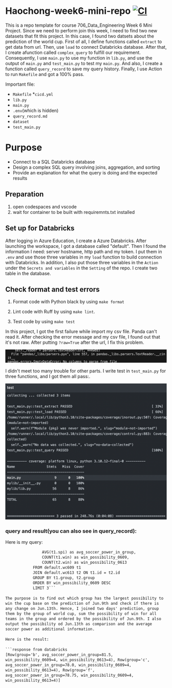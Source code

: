 # Haochong-week6-mini-repo [![CI](https://github.com/hxia5/Haochong-Week-6/actions/workflows/cicd.yml/badge.svg)](https://github.com/hxia5/Haochong-Week-6/actions/workflows/cicd.yml)
This is a repo template for course 706_Data_Engineering Week 6 Mini Project. Since we need to perform join this week, I need to find two new datasets that fit this project. In this case, I found two datsets about the prediction of the world cup. First of all, I define functions called `extract` to get data from url. Then, use `load` to connect Databricks database. After that, I create afunction called `complex_query` to fulfill our requirement. Consequently, I use `main.py` to use my function in `lib.py`, and use the output of `main.py` and `test_main.py` to test my `main.py`. And also, I create a function called `query_record` to save my query history. Finally, I use Action to run `Makefile` and got a 100% pass. 

Important file:
* `Makefile`
*`cicd.yml`
* `lib.py`
* `main.py`
* `.env`(which is hidden)
* `query_record.md`
* `dataset`
* `test_main.py`

# Purpose
- Connect to a SQL Databricks database
- Design a complex SQL query involving joins, aggregation, and sorting
- Provide an explanation for what the query is doing and the expected results

## Preparation 
1. open codespaces and vscode
2. wait for container to be built with requiremnts.txt installed

## Set up for Databricks
After logging in Azure Education, I create a Azure Databricks. After launching the 
workspace, I got a database called "default". Then I found the information I need: server hostname, http path and my token. I put them in `.env` and use those three variables in my `load` function to build connection with Databricks. In addition, I also put those three variables in the `Action` under the `Secrets and variables` in the `Setting` of the repo. I create two table in the database. 
## Check format and test errors
1. Format code with Python black by using `make format`

2. Lint code with Ruff by using `make lint`. 

3. Test code by using `make test`

In this project, I got the first failure while import my csv file. Panda can't read it. After checking the error message and my csv file, I found out that it's not raw. After putting `?raw=True` after the url, I fix this problem. 

![Alt text](<截屏2023-10-07 下午3.06.14.png>)

I didn't meet too many trouble for other parts. I write test in `test_main.py` for three functions, and I got them all pass:.

![Alt text](<截屏2023-10-07 下午3.23.45.png>)

### query and result(you can also see in query_record):
Here is my query:

```SELECT t1.group,
                AVG(t1.spi) as avg_soccer_power_in_group,
                COUNT(t1.win) as win_possibility_0609,
                COUNT(t2.win) as win_possibility_0613
            FROM default.wc609 t1
            JOIN default.wc613 t2 ON t1.id = t2.id
            GROUP BY t1.group, t2.group
            ORDER BY win_possibility_0609 DESC
            LIMIT 3```

The purpose is to find out which group has the largest possibility to win the cup base on the prediction of Jun.9th and check if there is any change on Jun.13th. Hence, I joined two days' prediction, group them by the group of world cup, sum the possibility of win for all teams in the group and ordered by the possibility of Jun.9th. I also output the possibility od Jun.13th as comparison and the average soccer power as additional information.

Here is the result:

```response from databricks
[Row(group='b', avg_soccer_power_in_group=81.5, win_possibility_0609=4, win_possibility_0613=4), Row(group='c', avg_soccer_power_in_group=78.0, win_possibility_0609=4, win_possibility_0613=4), Row(group='f', avg_soccer_power_in_group=78.75, win_possibility_0609=4, win_possibility_0613=4)]
```



